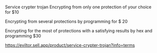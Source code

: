 Service crypter trojan 
Encrypting from only one protection of your choice for $10

Encrypting from several protections by programming for $ 20

Encrypting for the most of protections with a satisfying results by hex and programming $30


https://eviltor.sell.app/product/service-crypter-trojan?info=terms
